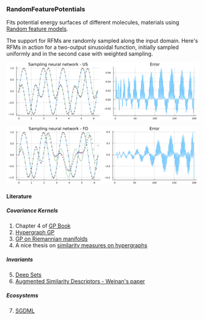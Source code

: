 ### RandomFeaturePotentials
Fits potential energy surfaces of different molecules, materials using [Random feature models](https://arxiv.org/abs/2005.10224).

The support for RFMs are randomly sampled along the input domain. Here's RFMs in action for a two-output sinusoidal function, initially sampled uniformly and in the second case with weighted sampling.

![](https://github.com/dynamic-queries/RandomFeaturePotentials/blob/main/test/approx_test/Uniform_multiple_sampling.svg)

![](https://github.com/dynamic-queries/RandomFeaturePotentials/blob/main/test/approx_test/FiniteDifference_multiple_sampling.svg)
#### Literature

##### Covariance Kernels
1. Chapter 4 of [GP Book](https://gaussianprocess.org/gpml/chapters/RW.pdf)
2. [Hypergraph GP](https://arxiv.org/abs/2106.01982)
3. [GP on Riemannian manifolds](https://arxiv.org/abs/2006.10160)
4. A nice thesis on [similarity measures on hypergraphs](https://we.vub.ac.be/sites/default/files/Thesis_Filip_Moons.pdf)

##### Invariants
5. [Deep Sets](https://arxiv.org/abs/1703.06114)
6. [Augmented Similarity Descriptors - Weinan's paper](https://arxiv.org/abs/1805.09003)
  
##### Ecosystems
7. [SGDML](www.sgdml.org) 

